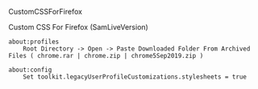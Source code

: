 CustomCSSForFirefox

Custom CSS For Firefox (SamLiveVersion)

    about:profiles
        Root Directory -> Open -> Paste Downloaded Folder From Archived Files ( chrome.rar | chrome.zip | chrome5Sep2019.zip )

    about:config
        Set toolkit.legacyUserProfileCustomizations.stylesheets = true
